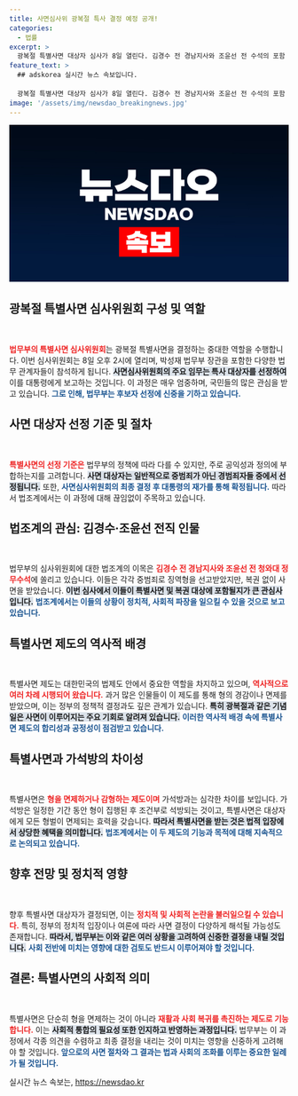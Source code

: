 ```yaml
---
title: 사면심사위 광복절 특사 결정 예정 공개!
categories:
  - 법률
excerpt: >
  광복절 특별사면 대상자 심사가 8일 열린다. 김경수 전 경남지사와 조윤선 전 수석의 포함 여부가 주목받는 가운데, 이들의 운명이 어떻게 결정될지 관심이 집중된다.
feature_text: >
  ## adskorea 실시간 뉴스 속보입니다.

  광복절 특별사면 대상자 심사가 8일 열린다. 김경수 전 경남지사와 조윤선 전 수석의 포함 여부가 주목받는 가운데, 이들의 운명이 어떻게 결정될지 관심이 집중된다.
image: '/assets/img/newsdao_breakingnews.jpg'
---
```


<p><img src="/assets/img/newsdao_breakingnews.jpg" alt="adskorea 속보" /></p>

<h2>광복절 특별사면 심사위원회 구성 및 역할</h2>

<p data-ke-size="size16">&nbsp;</p>

<p><b><span style="color: #ee2323;">법무부의 특별사면 심사위원회</span></b>는 광복절 특별사면을 결정하는 중대한 역할을 수행합니다. 이번 심사위원회는 8일 오후 2시에 열리며, 박성재 법무부 장관을 포함한 다양한 법무 관계자들이 참석하게 됩니다. <b><span style="background-color: #21538527;">사면심사위원회의 주요 임무는 특사 대상자를 선정하여</span></b> 이를 대통령에게 보고하는 것입니다. 이 과정은 매우 엄중하며, 국민들의 많은 관심을 받고 있습니다. <b><span style="color: #1a5490;">그로 인해, 법무부는 후보자 선정에 신중을 기하고 있습니다.</span></b></p>

<h2>사면 대상자 선정 기준 및 절차</h2>

<p data-ke-size="size16">&nbsp;</p>

<p><b><span style="color: #ee2323;">특별사면의 선정 기준은</span></b> 법무부의 정책에 따라 다를 수 있지만, 주로 공익성과 정의에 부합하는지를 고려합니다. <b><span style="background-color: #21538527;">사면 대상자는 일반적으로 중범죄가 아닌 경범죄자들 중에서 선정됩니다.</span></b> 또한, <b><span style="color: #1a5490;">사면심사위원회의 최종 결정 후 대통령의 재가를 통해 확정됩니다.</span></b> 따라서 법조계에서는 이 과정에 대해 끊임없이 주목하고 있습니다.</p>

<h2>법조계의 관심: 김경수·조윤선 전직 인물</h2>

<p data-ke-size="size16">&nbsp;</p>

<p>법무부의 심사위원회에 대한 법조계의 이목은 <b><span style="color: #ee2323;">김경수 전 경남지사와 조윤선 전 청와대 정무수석</span></b>에 쏠리고 있습니다. 이들은 각각 중범죄로 징역형을 선고받았지만, 복권 없이 사면을 받았습니다. <b><span style="background-color: #21538527;">이번 심사에서 이들이 특별사면 및 복권 대상에 포함될지가 큰 관심사입니다.</span></b> <b><span style="color: #1a5490;">법조계에서는 이들의 상황이 정치적, 사회적 파장을 일으킬 수 있을 것으로 보고 있습니다.</span></b></p>

<h2>특별사면 제도의 역사적 배경</h2>

<p data-ke-size="size16">&nbsp;</p>

<p>특별사면 제도는 대한민국의 법제도 안에서 중요한 역할을 차지하고 있으며, <b><span style="color: #ee2323;">역사적으로 여러 차례 시행되어 왔습니다.</span></b> 과거 많은 인물들이 이 제도를 통해 형의 경감이나 면제를 받았으며, 이는 정부의 정책적 결정과도 깊은 관계가 있습니다. <b><span style="background-color: #21538527;">특히 광복절과 같은 기념일은 사면이 이루어지는 주요 기회로 알려져 있습니다.</span></b> <b><span style="color: #1a5490;">이러한 역사적 배경 속에 특별사면 제도의 합리성과 공정성이 점검받고 있습니다.</span></b></p>

<h2>특별사면과 가석방의 차이성</h2>

<p data-ke-size="size16">&nbsp;</p>

<p>특별사면은 <b><span style="color: #ee2323;">형을 면제하거나 감형하는 제도이며</span></b> 가석방과는 심각한 차이를 보입니다. 가석방은 일정한 기간 동안 형이 집행된 후 조건부로 석방되는 것이고, 특별사면은 대상자에게 모든 형벌이 면제되는 효력을 갖습니다. <b><span style="background-color: #21538527;">따라서 특별사면을 받는 것은 법적 입장에서 상당한 혜택을 의미합니다.</span></b> <b><span style="color: #1a5490;">법조계에서는 이 두 제도의 기능과 목적에 대해 지속적으로 논의되고 있습니다.</span></b></p>

<h2>향후 전망 및 정치적 영향</h2>

<p data-ke-size="size16">&nbsp;</p>

<p>향후 특별사면 대상자가 결정되면, 이는 <b><span style="color: #ee2323;">정치적 및 사회적 논란을 불러일으킬 수 있습니다.</span></b> 특히, 정부의 정치적 입장이나 여론에 따라 사면 결정이 다양하게 해석될 가능성도 존재합니다. <b><span style="background-color: #21538527;">따라서, 법무부는 이와 같은 여러 상황을 고려하여 신중한 결정을 내릴 것입니다.</span></b> <b><span style="color: #1a5490;">사회 전반에 미치는 영향에 대한 검토도 반드시 이루어져야 할 것입니다.</span></b></p>

<h2>결론: 특별사면의 사회적 의미</h2>

<p data-ke-size="size16">&nbsp;</p>

<p>특별사면은 단순히 형을 면제하는 것이 아니라 <b><span style="color: #ee2323;">재활과 사회 복귀를 촉진하는 제도로 기능합니다.</span></b> 이는 <b><span style="background-color: #21538527;">사회적 통합의 필요성 또한 인지하고 반영하는 과정입니다.</span></b> 법무부는 이 과정에서 각종 의견을 수렴하고 최종 결정을 내리는 것이 미치는 영향을 신중하게 고려해야 할 것입니다. <b><span style="color: #1a5490;">앞으로의 사면 절차와 그 결과는 법과 사회의 조화를 이루는 중요한 일례가 될 것입니다.</span></b></p>
실시간 뉴스 속보는, <a href="https://newsdao.kr" rel="dofollow">https://newsdao.kr</a>


